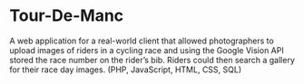 # Tour-De-Manc
A web application for a real-world client that allowed 
photographers to upload images of riders in a cycling race 
and using the Google Vision API stored the race number on 
the rider’s bib. Riders could then search a gallery for 
their race day images. (PHP, JavaScript, HTML, CSS, SQL)

